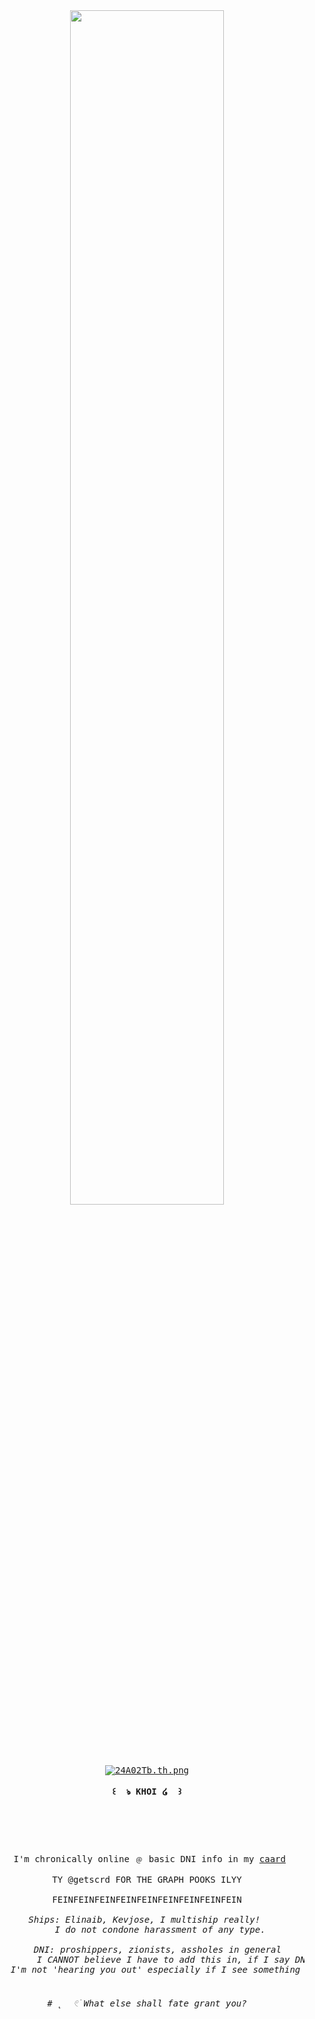 <div align="center">

<img src= "[(https://64.media.tumblr.com/2301b1a65f042dc54e7acb5b8b61077a/a7c10038a1e9f850-fb/s1280x1920/b45ba34ffa6981d500342dc84e853cec1167ba2e.pnj)]" width="70%" align="center" />

<br><br>
<pre>

<a href="https://freeimage.host/i/24A02Tb"><img src="https://iili.io/24A02Tb.th.png" alt="24A02Tb.th.png" border="0"></a>
	
<header><b> ꒰  ঌ KHOI ໒  ꒱ </b></header>
	
 I'm chronically online ﹫ basic DNI info in my <a href="https://khoiphoskarrd.carrd.co">caard</a>

TY @getscrd FOR THE GRAPH POOKS ILYY
	    
FEINFEINFEINFEINFEINFEINFEINFEINFEIN

<I> Ships: Elinaib, Kevjose, I multiship really!  </I>
	<I> I do not condone harassment of any type.
		
	<I> DNI: proshippers, zionists, assholes in general </I>
		<I> I CANNOT believe I have to add this in, if I say DNI of a ship, please leave me alone, 
	I'm not 'hearing you out' especially if I see something like Alvaluca or Orphlice. I get uncomfortable. 
	        
	    
# ˛  𓏲࣪ What else shall fate grant you?
</pre>
<br><br>
<br><br><be>
    
</body>
</html>
